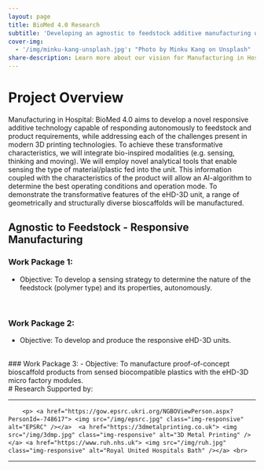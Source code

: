 ```yaml
---
layout: page
title: BioMed 4.0 Research
subtitle: 'Developing an agnostic to feedstock additive manufacturing unit'
cover-img:
  - '/img/minku-kang-unsplash.jpg': "Photo by Minku Kang on Unsplash"
share-description: Learn more about our vision for Manufacturing in Hospital!
---
```


# Project Overview

Manufacturing in Hospital: BioMed 4.0 aims to develop a novel responsive additive technology capable of responding autonomously to feedstock and product requirements, while addressing each of the challenges present in modern 3D printing technologies. To achieve these transformative characteristics, we will integrate bio-inspired modalities (e.g. sensing, thinking and moving). We will employ novel analytical tools that enable sensing the type of material/plastic fed into the unit. This information coupled with the characteristics of the product will allow an AI-algorithm to determine the best operating conditions and operation mode. To demonstrate the transformative features of the eHD-3D unit, a range of geometrically and structurally diverse bioscaffolds will be manufactured.


## **Agnostic to Feedstock - Responsive Manufacturing**

### Work Package 1:
- Objective: To develop a sensing strategy to determine the nature of the feedstock (polymer type) and its properties, autonomously. 

<!-- 
<div class="container">
<div class="row">&nbsp;</div>
	

<div class="row">
	<div class="col-md-6"><a class="thumb" href="#">
		<img src="/img/MIP.jpg" class="img-responsive" alt="MIP Schematic" /></a>
	</div>
	<div class="col-md-6">
		<p> 
		- Epitope imprinted polymers (artificial antibody)
	 </p>
	</div>
</div>

<br>

</div>
 -->

<br>

### Work Package 2:
-	Objective: To develop and produce the responsive eHD-3D units.

<br>
### Work Package 3:
-	Objective: To manufacture proof-of-concept bioscaffold products from sensed biocompatible plastics with the eHD-3D micro factory modules.

<br>
# Research Supported by:

<hr>

<div class="row">

<div class="col-md6">

		<p> <a href="https://gow.epsrc.ukri.org/NGBOViewPerson.aspx?PersonId=-748617"> <img src="/img/epsrc.jpg" class="img-responsive" alt="EPSRC" /></a>  <a href="https://3dmetalprinting.co.uk"> <img src="/img/3dmp.jpg" class="img-responsive" alt="3D Metal Printing" /></a> <a href="https://www.ruh.nhs.uk"> <img src="/img/ruh.jpg" class="img-responsive" alt="Royal United Hospitals Bath" /></a> <br>


<hr>
